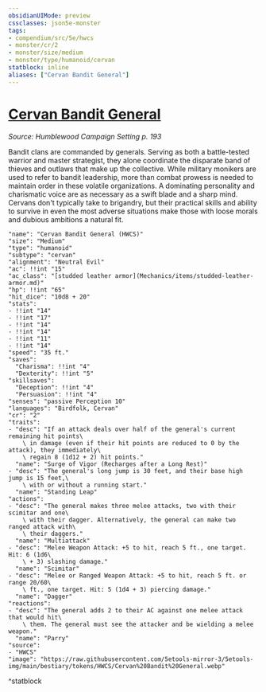 ```yaml
---
obsidianUIMode: preview
cssclasses: json5e-monster
tags:
- compendium/src/5e/hwcs
- monster/cr/2
- monster/size/medium
- monster/type/humanoid/cervan
statblock: inline
aliases: ["Cervan Bandit General"]
---
```

# [Cervan Bandit General](Mechanics\bestiary\humanoid/cervan-bandit-general-hwcs.md)
*Source: Humblewood Campaign Setting p. 193*  

Bandit clans are commanded by generals. Serving as both a battle-tested warrior and master strategist, they alone coordinate the disparate band of thieves and outlaws that make up the collective. While military monikers are used to refer to bandit leadership, more than combat prowess is needed to maintain order in these volatile organizations. A dominating personality and charismatic voice are as necessary as a swift blade and a sharp mind. Cervans don't typically take to brigandry, but their practical skills and ability to survive in even the most adverse situations make those with loose morals and dubious ambitions a natural fit.

```statblock
"name": "Cervan Bandit General (HWCS)"
"size": "Medium"
"type": "humanoid"
"subtype": "cervan"
"alignment": "Neutral Evil"
"ac": !!int "15"
"ac_class": "[studded leather armor](Mechanics/items/studded-leather-armor.md)"
"hp": !!int "65"
"hit_dice": "10d8 + 20"
"stats":
- !!int "14"
- !!int "17"
- !!int "14"
- !!int "14"
- !!int "11"
- !!int "14"
"speed": "35 ft."
"saves":
  "Charisma": !!int "4"
  "Dexterity": !!int "5"
"skillsaves":
  "Deception": !!int "4"
  "Persuasion": !!int "4"
"senses": "passive Perception 10"
"languages": "Birdfolk, Cervan"
"cr": "2"
"traits":
- "desc": "If an attack deals over half of the general's current remaining hit points\
    \ in damage (even if their hit points are reduced to 0 by the attack), they immediately\
    \ regain 8 (1d12 + 2) hit points."
  "name": "Surge of Vigor (Recharges after a Long Rest)"
- "desc": "The general's long jump is 30 feet, and their base high jump is 15 feet,\
    \ with or without a running start."
  "name": "Standing Leap"
"actions":
- "desc": "The general makes three melee attacks, two with their scimitar and one\
    \ with their dagger. Alternatively, the general can make two ranged attack with\
    \ their daggers."
  "name": "Multiattack"
- "desc": "Melee Weapon Attack: +5 to hit, reach 5 ft., one target. Hit: 6 (1d6\
    \ + 3) slashing damage."
  "name": "Scimitar"
- "desc": "Melee or Ranged Weapon Attack: +5 to hit, reach 5 ft. or range 20/60\
    \ ft., one target. Hit: 5 (1d4 + 3) piercing damage."
  "name": "Dagger"
"reactions":
- "desc": "The general adds 2 to their AC against one melee attack that would hit\
    \ them. The general must see the attacker and be wielding a melee weapon."
  "name": "Parry"
"source":
- "HWCS"
"image": "https://raw.githubusercontent.com/5etools-mirror-3/5etools-img/main/bestiary/tokens/HWCS/Cervan%20Bandit%20General.webp"
```
^statblock